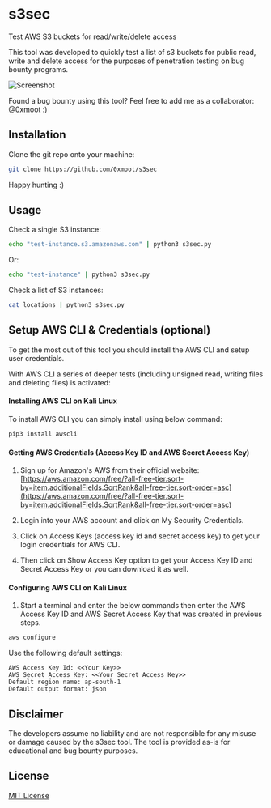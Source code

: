 # s3sec

Test AWS S3 buckets for read/write/delete access

This tool was developed to quickly test a list of s3 buckets for public read, write and delete access for the purposes of penetration testing on bug bounty programs.

![Screenshot](https://0xmoot.com/git/screenshots/s3sec.png)

Found a bug bounty using this tool? 
Feel free to add me as a collaborator: [@0xmoot](https://0xmoot.com) :)

## Installation

Clone the git repo onto your machine:

```bash
git clone https://github.com/0xmoot/s3sec
```

Happy hunting :)

## Usage

Check a single S3 instance:

```bash
echo "test-instance.s3.amazonaws.com" | python3 s3sec.py
```

Or:

```bash
echo "test-instance" | python3 s3sec.py
```

Check a list of S3 instances:

```bash
cat locations | python3 s3sec.py
```


## Setup AWS CLI & Credentials (optional)

To get the most out of this tool you should install the AWS CLI and setup user credentials. 

With AWS CLI a series of deeper tests (including unsigned read, writing files and deleting files) is activated:

#### Installing AWS CLI on Kali Linux

To install AWS CLI you can simply install using below command:

```bash
pip3 install awscli
```

#### Getting AWS Credentials (Access Key ID and AWS Secret Access Key)

1. Sign up for Amazon's AWS from their official website: [https://aws.amazon.com/free/?all-free-tier.sort-by=item.additionalFields.SortRank&all-free-tier.sort-order=asc](https://aws.amazon.com/free/?all-free-tier.sort-by=item.additionalFields.SortRank&all-free-tier.sort-order=asc)

2. Login into your AWS account and click on My Security Credentials.

3. Click on Access Keys (access key id and secret access key) to get your login credentials for AWS CLI.

4. Then click on Show Access Key option to get your Access Key ID and Secret Access Key or you can download it as well.

#### Configuring AWS CLI on Kali Linux

1. Start a terminal and enter the below commands then enter the AWS Access Key ID and AWS Secret Access Key that was created in previous steps.

```bash
aws configure
```

Use the following default settings:

```text
AWS Access Key Id: <<Your Key>>
AWS Secret Access Key: <<Your Secret Access Key>>
Default region name: ap-south-1
Default output format: json
```

## Disclaimer
The developers assume no liability and are not responsible for any misuse or damage caused by the s3sec tool. The tool is provided as-is for educational and bug bounty purposes.

## License
[MIT License](https://choosealicense.com/licenses/mit/)